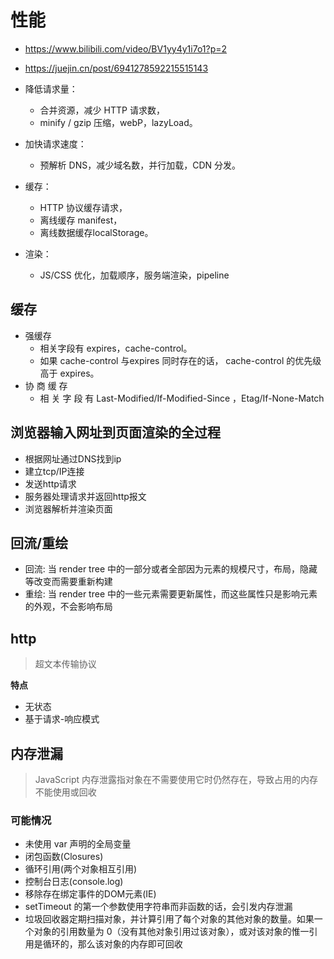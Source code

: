 # 性能

- https://www.bilibili.com/video/BV1yy4y1i7o1?p=2
- https://juejin.cn/post/6941278592215515143

- 降低请求量：
  - 合并资源，减少 HTTP 请求数，
  - minify / gzip 压缩，webP，lazyLoad。
- 加快请求速度：
  - 预解析 DNS，减少域名数，并行加载，CDN 分发。
- 缓存：
  - HTTP 协议缓存请求，
  - 离线缓存 manifest，
  - 离线数据缓存localStorage。
- 渲染：
  - JS/CSS 优化，加载顺序，服务端渲染，pipeline

## 缓存
- 强缓存
  - 相关字段有 expires，cache-control。
  - 如果 cache-control 与expires 同时存在的话， cache-control 的优先级高于 expires。
- 协 商 缓 存 
  - 相 关 字 段 有 Last-Modified/If-Modified-Since ，Etag/If-None-Match

## 浏览器输入网址到页面渲染的全过程
- 根据网址通过DNS找到ip
- 建立tcp/IP连接
- 发送http请求
- 服务器处理请求并返回http报文
- 浏览器解析并渲染页面

## 回流/重绘
- 回流: 当 render tree 中的一部分或者全部因为元素的规模尺寸，布局，隐藏等改变而需要重新构建
- 重绘: 当 render tree 中的一些元素需要更新属性，而这些属性只是影响元素的外观，不会影响布局

## http
> 超文本传输协议

**特点**
- 无状态
- 基于请求-响应模式


## 内存泄漏

> JavaScript 内存泄露指对象在不需要使用它时仍然存在，导致占用的内存不能使用或回收

### 可能情况

- 未使用 var 声明的全局变量
- 闭包函数(Closures)
- 循环引用(两个对象相互引用)
- 控制台日志(console.log)
- 移除存在绑定事件的DOM元素(IE)
- setTimeout 的第一个参数使用字符串而非函数的话，会引发内存泄漏
- 垃圾回收器定期扫描对象，并计算引用了每个对象的其他对象的数量。如果一个对象的引用数量为 0（没有其他对象引用过该对象），或对该对象的惟一引用是循环的，那么该对象的内存即可回收


